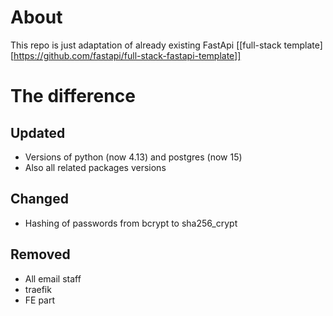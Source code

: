 # About
This repo is just adaptation of already existing FastApi [[full-stack template][https://github.com/fastapi/full-stack-fastapi-template]]

# The difference
## Updated
- Versions of python (now 4.13) and postgres (now 15)
- Also all related packages versions
## Changed
- Hashing of passwords from bcrypt to sha256_crypt
## Removed
- All email staff
- traefik 
- FE part

